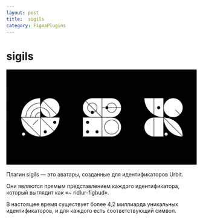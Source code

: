 ```yaml
---
layout: post
title:  sigils
category: FigmaPlugins
---
```


# sigils

![](/image/figma/304060117226469.png)

Плагин sigils — это аватары, созданные для идентификаторов Urbit.

Они являются прямым представлением каждого идентификатора, который выглядит как «~ ridlur-figbud». 

В настоящее время существует более 4,2 миллиарда уникальных идентификаторов, и для каждого есть соответствующий символ.